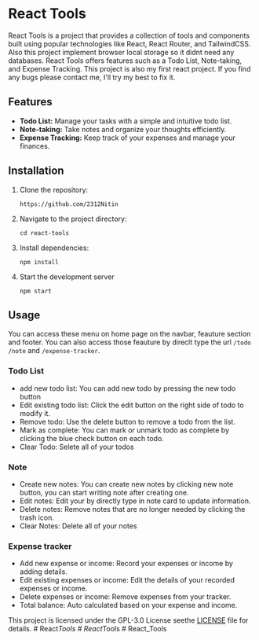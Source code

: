 
# React Tools

React Tools is a project that provides a collection of tools and components built using popular technologies like React, React Router, and TailwindCSS. Also this project implement browser local storage so it didnt need any databases. React Tools offers features such as a Todo List, Note-taking, and Expense Tracking. This project is also my first react project. If you find any bugs please contact me, I'll try my best to fix it.



## Features

* **Todo List:** Manage your tasks with a simple and intuitive todo list.
* **Note-taking:** Take notes and organize your thoughts efficiently.
* **Expense Tracking:** Keep track of your expenses and manage your finances.

## Installation

1. Clone the repository:

   ```git
   https://github.com/2312Nitin
   ```
2. Navigate to the project directory:

   ```shell
   cd react-tools
   ```
3. Install dependencies:

   ```
   npm install
   ```
4. Start the development server

   ```shell
   npm start
   ```

## Usage

You can access these menu on home page on the navbar, feauture section and footer. You can also access those feauture by direclt type the url `/todo` `/note` and `/expense-tracker`.

### Todo List

* add new todo list: You can add new todo by pressing the new todo button
* Edit existing todo list: Click the edit button on the right side of todo to modify it.
* Remove todo: Use the delete button to remove a todo from the list.
* Mark as complete: You can mark or unmark todo as complete by clicking the blue check button on each todo.
* Clear Todo: Selete all of your todos

### Note

* Create new notes: You can create new notes by clicking new note button, you can start writing note after creating one.
* Edit notes: Edit your by directly type in note card to update information.
* Delete notes: Remove notes that are no longer needed by clicking the trash icon.
* Clear Notes: Delete all of your notes

### Expense tracker

* Add new expense or income: Record your expenses or income by adding details.
* Edit existing expenses or income: Edit the details of your recorded expenses or income.
* Delete expenses or income: Remove expenses from your tracker.
* Total balance: Auto calculated based on your expense and income.



This project is licensed under the GPL-3.0 License seethe [LICENSE](LICENSE) file for details.
#   R e a c t _ T o o l s 
 
 #   R e a c t _ T o o l s 
 
 #   R e a c t _ T o o l s 
 
 
